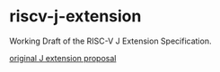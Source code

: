 # riscv-j-extension
Working Draft of the RISC-V J Extension Specification.

[original J extension proposal](https://docs.google.com/document/d/1pkGldXjxY98NP2Wb-qbE3SooKI-y1FwwUnGJYR0QJio)
